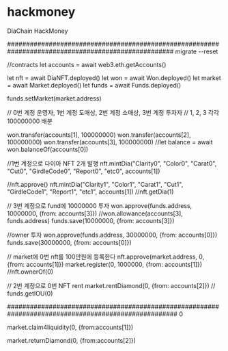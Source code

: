 # hackmoney
DiaChain HackMoney

####################################################################################################
migrate --reset

//contracts
let accounts = await web3.eth.getAccounts()

let nft = await DiaNFT.deployed()
let won = await Won.deployed()
let market = await Market.deployed()
let funds = await Funds.deployed()

funds.setMarket(market.address)

// 0번 계정 운영자, 1번 계정 도매상, 2번 계정 소매상, 3번 계정 투자자
// 1, 2, 3 각각 100000000 배분

won.transfer(accounts[1], 100000000)
won.transfer(accounts[2], 100000000)
won.transfer(accounts[3], 100000000)
//let balance = await won.balanceOf(accounts[0])

//1번 계정으로 다이아 NFT 2개 발행
nft.mintDia("Clarity0", "Color0", "Carat0", "Cut0", "GirdleCode0", "Report0", "etc0", accounts[1])

//nft.approve()
nft.mintDia("Clarity1", "Color1", "Carat1", "Cut1", "GirdleCode1", "Report1", "etc1", accounts[1])
//nft.getDia(1)

// 3번 계정으로 fund에 10000000 투자
won.approve(funds.address, 10000000, {from: accounts[3]})
//won.allowance(accounts[3], funds.address)
funds.save(10000000, {from: accounts[3]})

//owner 투자
won.approve(funds.address, 30000000, {from: accounts[0]})
funds.save(30000000, {from: accounts[0]})

// market에 0번 nft를 100만원에 등록한다
nft.approve(market.address, 0, {from: accounts[1]})
market.register(0, 1000000, {from: accounts[1]})
//nft.ownerOf(0)

// 2번 계정으로 0번 NFT rent
market.rentDiamond(0, {from: accounts[2]})
// funds.getIOU(0)

#####################################################################################################
0

market.claim4liquidity(0, {from:accounts[1]})

market.returnDiamond(0, {from:accounts[2]})